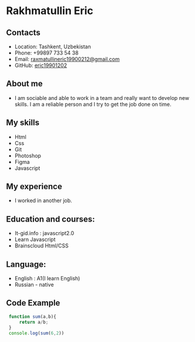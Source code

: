 # **Rakhmatullin Eric** 
## **Contacts** 
* Location: Tashkent, Uzbekistan
* Phone: +99897 733 54 38
* Email: [raxmatullineric19900212@gmail.com](raxmatullineric19900212@gmail.com)
* GitHub:  [eric19901202 ](https://github.com/eric19901202)
## **About me** 
* I am sociable and able to work in a team and really want to develop new skills. I am a reliable person and I try to get the job done on time.
 ## **My skills**
 * Html
 * Css
 * Git
 * Photoshop
 * Figma
 * Javascript
## **My experience**
* I worked in another job.
## **Education and courses:**
* It-gid.info : javascript2.0
* Learn Javascript
* Brainscloud Html/CSS
## **Language:**
* English : A1(I learn English)
* Russian - native
## **Code Example**

```javascript
 function sum(a,b){
     return a/b;
 }
 console.log(sum(6,2)) 
 ```
